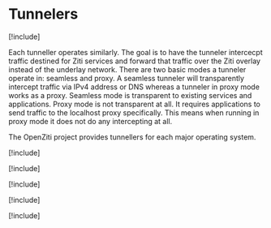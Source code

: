 # Tunnelers

[!include[](~/ziti/clients/tunneler-overview.md)]

Each tunneller operates similarly. The goal is to have the tunneler intercecpt traffic destined for Ziti
services and forward that traffic over the Ziti overlay instead of the underlay network.  There are two basic modes a
tunneler operate in: seamless and proxy. A seamless tunneler will transparently intercept traffic via IPv4 address or
DNS whereas a tunneler in proxy mode works as a proxy. Seamless mode is transparent to existing services and
applications. Proxy mode is not transparent at all. It requires applications to send traffic to the localhost proxy
specifically. This means when running in proxy mode it does not do any intercepting at all.

The OpenZiti project provides tunnellers for each major operating system.

[!include[](./linux.md)]

[!include[](./windows.md)]

[!include[](./android.md)]

[!include[](./iOS.md)]

[!include[](./macos.md)]
